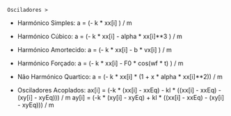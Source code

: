     Osciladores >
    
- Harmónico Simples: a = (- k * xx[i] ) / m

- Harmónico Cúbico: a = (- k * xx[i] - alpha * xx[i]**3 ) / m

- Harmónico Amortecido: a = (- k * xx[i] - b * vx[i] ) / m

- Harmónico Forçado: a = (- k * xx[i] - F0 * cos(wf * t) ) / m


- Não Harmónico Quartico: a = (- k * xx[i] * (1 + x * alpha * xx[i]**2)) / m


- Osciladores Acoplados: 
                ax[i] = (-k * (xx[i] - xxEq) - kl * ((xx[i] - xxEq) - (xy[i] - xyEq))) / m
                ay[i] = (-k * (xy[i] - xyEq) + kl * ((xx[i] - xxEq) - (xy[i] - xyEq))) / m